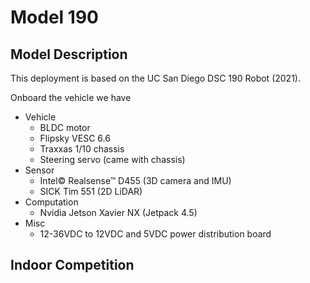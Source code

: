 # Model 190

## Model Description

This deployment is based on the UC San Diego DSC 190 Robot (2021).

Onboard the vehicle we have

- Vehicle
  - BLDC motor
  - Flipsky VESC 6.6
  - Traxxas 1/10 chassis
  - Steering servo (came with chassis)
- Sensor
  - Intel&copy; Realsense&trade; D455 (3D camera and IMU)
  - SICK Tim 551 (2D LiDAR)
- Computation
  - Nvidia Jetson Xavier NX (Jetpack 4.5)
- Misc
  - 12-36VDC to 12VDC and 5VDC power distribution board

## Indoor Competition
